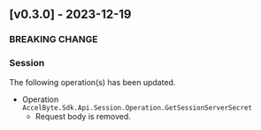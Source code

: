<a name="v0.3.0"></a>
## [v0.3.0] - 2023-12-19

### BREAKING CHANGE

### Session
The following operation(s) has been updated.
- Operation `AccelByte.Sdk.Api.Session.Operation.GetSessionServerSecret`
    - Request body is removed.